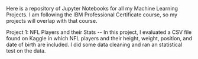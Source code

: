 Here is a repository of Jupyter Notebooks for all my Machine Learning Projects. I am following the IBM Professional Certificate course, so my projects will overlap with that course.

Project 1: NFL Players and their Stats -- In this project, I evaluated a CSV file found on Kaggle in which NFL players and their height, weight, position, and date of birth are included. I did some data cleaning and ran an statistical test on the data.
